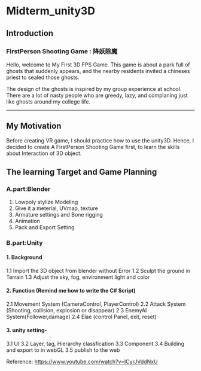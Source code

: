 # Midterm_unity3D
## Introduction
### FirstPerson Shooting Game : 降妖除魔
 Hello, welcome to My First 3D FPS Game.
 This game is about a park full of ghosts that suddenly appears, and the nearby residents  invited a chineses priest to sealed those ghosts. 
 
 The design of the ghosts is inspired by my group experience at school.
 There are a lot of nasty people who are greedy, lazy, and complaning just like ghosts around my college life.

 ----------------------------------------------------------------
## My Motivation  

 Before creating VR game, I should practice how to use the unity3D.
 Hence, I decided to create A FirstPerson Shooting Game first, to learn the skills about Interaction of 3D object.


## The learning Target and Game Planning
### A.part:Blender
 1. Lowpoly stylize Modeling
 2. Give it a meterial, UVmap, texture
 3. Armature settings and Bone rigging
 4. Animation
 5. Pack and Export Setting

### B.part:Unity
#### 1. Background
 1.1 Import the 3D object from blender without Error
 1.2 Sculpt the ground in Terrain
 1.3 Adjust the sky, fog, environment light and color

#### 2. Function  (Remind me how to write the C# Script)
 2.1 Movement System (CameraControl, PlayerControl)
 2.2 Attack System (Shooting, collision, explosion or disappear)
 2.3 EnemyAI System(Follower,damage)
 2.4 Elae (control Panel, exit, reset)

 #### 3. unity setting-
 3.1 UI
 3.2 Layer, tag, Hierarchy classfication
 3.3 Component
 3.4 Building and export to in webGL
 3.5 publish to the web


Reference:
 https://www.youtube.com/watch?v=ICyrJVddNxU
